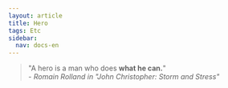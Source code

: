 ```yaml
---
layout: article
title: Hero
tags: Etc
sidebar:
  nav: docs-en
---
```


> "A hero is a man who does **what he can.**" <br>
> \- *Romain Rolland in "John Christopher: Storm and Stress"*
